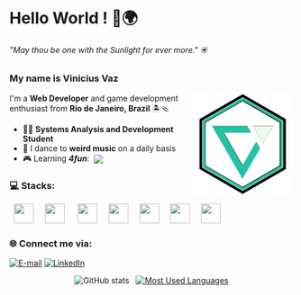
# Hello World ! 👋🌍
###### _"May thou be one with the Sunlight for ever more."_ ☀



### My name is Vinicius Vaz

<img align="right" alt="VV Logo" height="180rem" src="color-logo.svg">

I'm a **Web Developer** and game development enthusiast from **Rio de Janeiro, Brazil**  🏝🩴
- 👨‍💻 **Systems Analysis and Development Student**
- 🕺 I dance to **weird music** on a daily basis
- 🎮 Learning **_4fun_**: &nbsp;<img align='center' width='26' src="https://cdn.jsdelivr.net/gh/devicons/devicon@latest/icons/godot/godot-original.svg" />


### 💻 Stacks:
<div>
  &nbsp;&nbsp;<img width='35' height='35' src="https://cdn.jsdelivr.net/gh/devicons/devicon@latest/icons/typescript/typescript-plain.svg" />&nbsp;&nbsp;
  &nbsp;&nbsp;<img width='35' height='35' src="https://cdn.jsdelivr.net/gh/devicons/devicon@latest/icons/react/react-original.svg" />&nbsp;&nbsp;&nbsp;
  &nbsp;&nbsp;<img width='35' height='35' src="https://cdn.jsdelivr.net/gh/devicons/devicon@latest/icons/bootstrap/bootstrap-original.svg" />&nbsp;&nbsp;
  &nbsp;&nbsp;<img width='35' height='35' src="https://cdn.jsdelivr.net/gh/devicons/devicon@latest/icons/nodejs/nodejs-original.svg"  />&nbsp;&nbsp;
  &nbsp;&nbsp;<img width='35' height='35' src="https://cdn.jsdelivr.net/gh/devicons/devicon@latest/icons/nestjs/nestjs-original.svg"  />&nbsp;&nbsp;
  &nbsp;&nbsp;<img width='35' height='35' src="https://cdn.jsdelivr.net/gh/devicons/devicon@latest/icons/prisma/prisma-original.svg" />&nbsp;&nbsp;
  &nbsp;&nbsp;<img width='35' height='35' src="https://cdn.jsdelivr.net/gh/devicons/devicon@latest/icons/amazonwebservices/amazonwebservices-original-wordmark.svg" />&nbsp;&nbsp;
</div>

### 🌐 Connect me via:
[![E-mail](https://img.shields.io/badge/-Email-000?style=for-the-badge&logo=gmail&logoColor=22c3a6&color:f1fcf9)](mailto:agvazvinicius@gmail.com)
[![LinkedIn](https://img.shields.io/badge/-LinkedIn-000?style=for-the-badge&logo=linkedin&logoColor=22c3a6&color:f1fcf9)](https://www.linkedin.com/in/viniciusagvaz/)
 

<div align="center">

  
![GitHub stats](https://github-readme-stats-git-masterrstaa-rickstaa.vercel.app/api?username=viniciusagvaz&hide_title=true&show_icons=true&include_all_commits=true&count_private=true&line_height=30&hide=issues&bg_color=000&title_color=22c3a6&text_color=f1fcf9&border_radius=8&border_color=22c3a6&icon_color=22c3a6&rank_icon=github)&nbsp;&nbsp;
[![Most Used Languages](https://github-readme-stats-git-masterrstaa-rickstaa.vercel.app/api/top-langs/?username=viniciusagvaz&line_height=10&layout=compact&hide_title=false&count_private=true&langs_count=6&show_icons=true&title_color=22c3a6&bg_color=000&text_color=f1fcf9&border_radius=8&border_color=22c3a6&count_private=true)](https://github.com/viniciusagvaz/github-readme-stats)

</div>
